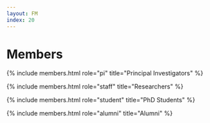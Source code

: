 ```yaml
---
layout: FM
index: 20
---
```


# Members

{% include members.html role="pi" title="Principal Investigators" %}

{% include members.html role="staff" title="Researchers" %}

{% include members.html role="student" title="PhD Students" %}

{% include members.html role="alumni" title="Alumni" %}


